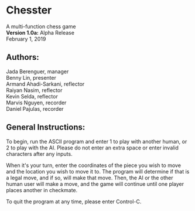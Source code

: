 # **Chesster**
A multi-function chess game <br/>
**Version 1.0a:** Alpha Release <br/>
February 1, 2019

## Authors:

Jada Berenguer, manager <br/>
Benny Lin, presenter <br/>
Armand Ahadi-Sarkani, reflector <br/>
Raiyan Nasim, reflector <br/>
Kevin Selda, reflector <br/>
Marvis Nguyen, recorder <br/>
Daniel Pajulas, recorder 

## General Instructions:

To begin, run the ASCII program and enter 1 to play with another human, or 2 to play with the AI. Please do not enter an extra space or enter invalid characters after any inputs.

When it's your turn, enter the coordinates of the piece you wish to move and the location you wish to move it to. The program will determine if that is a legal move, and if so, will make that move. Then, the AI or the other human user will make a move, and the game will continue until one player places another in checkmate. 

To quit the program at any time, please enter Control-C. 



